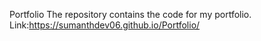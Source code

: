 Portfolio
The repository contains the code for my portfolio.
Link:https://sumanthdev06.github.io/Portfolio/
